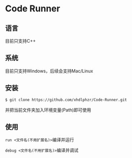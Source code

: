 # Code Runner

## 语言

目前只支持C++

## 系统

目前只支持Windows，后续会支持Mac/Linux

## 安装

```bash
$ git clone https://github.com/xhdlphzr/Code-Runner.git
```

并把当前文件夹加入环境变量(Path)即可使用

## 使用

`run <文件名(不用扩展名)>`编译并运行

`debug <文件名(不用扩展名)>`编译并调试
